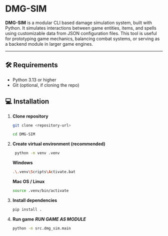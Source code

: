 # DMG-SIM
**DMG-SIM** is a modular CLI based damage simulation system, built with Python. 
It simulates interactions between game entities, items, and spells using customizable data from JSON configuration files. 
This tool is useful for prototyping game mechanics, balancing combat systems, or serving as a backend module in larger game engines.

---

## 🛠 Requirements
- Python 3.13 or higher
- Git (optional, if cloning the repo)

## 💻 Installation

1. **Clone repository**
   ```bash
   git clone <repository-url>
   ```
   ```bash
   cd DMG-SIM
   ```
2. **Create virtual environment (recommended)**
   ```bash
    python -m venv .venv
   ```
   **Windows**
   ```bash
   .\.venv\Scripts\Activate.bat
   ```
   **Mac OS / Linux**
   ```bash
   source .venv/bin/activate
   ```
3. **Install dependencies**
   ```bash
   pip install .
   ```
4. **Run game**
   ***RUN GAME AS MODULE***
   ```bash
   python -m src.dmg_sim.main
   ```